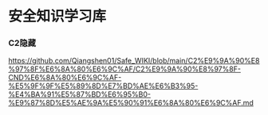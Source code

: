 # 安全知识学习库

### C2隐藏
https://github.com/Qiangshen01/Safe_WIKI/blob/main/C2%E9%9A%90%E8%97%8F%E6%8A%80%E6%9C%AF/C2%E9%9A%90%E8%97%8F-CND%E6%8A%80%E6%9C%AF-%E5%9F%9F%E5%89%8D%E7%BD%AE%E6%B3%95-%E4%BA%91%E5%87%BD%E6%95%B0-%E9%87%8D%E5%AE%9A%E5%90%91%E6%8A%80%E6%9C%AF.md
